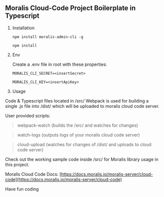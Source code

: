 
## Moralis Cloud-Code Project Boilerplate in Typescript

  

1. Installation

    `npm install moralis-admin-cli -g`

    `npm install`
2. Env

    Create a .env file in root with these properties:
    
    `MORALIS_CLI_SECRET=<insertSecret>`
    
    `MORALIS_CLI_KEY=<insertApiKey>`

2. Usage

  
Code & Typescript files located in /src/
Webpack is used for building a single .js file into /dist/ which will be uploaded to moralis cloud code server.

User provided scripts:

> webpack-watch (builds the /src/ and watches for changes)

> watch-logs (outputs logs of your moralis cloud code server)

> cloud-upload (watches for changes of /dist/ and uploads to cloud code server)
  
Check out the working sample code inside /src/ for Moralis library usage in this project.

Moralis Cloud Code Docs: [https://docs.moralis.io/moralis-server/cloud-code](https://docs.moralis.io/moralis-server/cloud-code)

  

Have fun coding